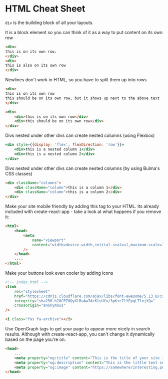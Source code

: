 # HTML Cheat Sheet

`div` is the building block of all your layouts.

It is a block element so you can think of it as a way to put content on its own row
```html
<div>
this is on its own row.
</div>
<div>
this is also on its own row
</div>
```

Newlines don't work in HTML, so you have to split them up into rows
```html
<div>
this is on its own row
this should be on its own row, but it shows up next to the above text
</div>

<div>
    <div>this is on its own row</div>
    <div>this should be on its own row</div>
</div>
```

Divs nested under other divs can create nested columns (using Flexbox)
```jsx
<div style={{display: 'flex', flexDirection: 'row'}}>
    <div>this is a nested column 1</div>
    <div>this is a nested column 2</div>
</div>
```

Divs nested under other divs can create nested columns (by using Bulma's CSS classes)
```html
<div className="columns">
    <div className="column">this is a column 1</div>
    <div className="column">this is a column 2</div>
</div>
```

Make your site mobile friendly by adding this <meta> tag to your HTML. Its already included with create-react-app - take a look at what happens if you remove it:
```html
<html>
    <head>
        <meta
            name="viewport"
            content="width=device-width,initial-scale=1,maximum-scale=1,user-scalable=no"
        />
    </head>
    ....
</html>
```
Make your buttons look even cooler by adding icons
```html
<!-- index.html -->
<link
    rel="stylesheet"
    href="https://cdnjs.cloudflare.com/ajax/libs/font-awesome/5.13.0/css/all.min.css"
    integrity="sha256-h20CPZ0QyXlBuAw7A+KluUYx/3pK+c7lYEpqLTlxjYQ="
    crossorigin="anonymous"
/>

<i class="fas fa-archive"></i>
```

Use OpenGraph tags to get your page to appear more nicely in search results. Although with create-react-app, you can't change it dynamically based on the page you're on.
```html
<head>
    ...
    <meta property="og:title" content="This is the title of your site in Search" />
    <meta property="og:description" content="This is the little text snippet that shows up under your title in search" />
    <meta property="og:image" content="https://somewhere/interesting.png" />
</head>
```
